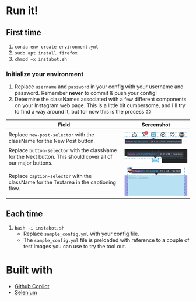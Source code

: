 # Run it!
## First time
1. `conda env create environment.yml`
2. `sudo apt install firefox`
3. `chmod +x instabot.sh`
### Initialize your environment
1. Replace `username` and `password` in your config with your username and password. Remember **never** to commit & push your config!
2. Determine the classNames associated with a few different components on your Instagram web page. This is a little bit cumbersome, and I'll try to find a way around it, but for now this is the process 😞

| Field | Screenshot |
|-|-|
| Replace `new-post-selector` with the className for the New Post button. | ![New Post Button](docs/new-post.png) |
| Replace `button-selector` with the className for the Next button. This should cover all of our major buttons. | ![Next Button](docs/next-button.png) |
| Replace `caption-selector` with the className for the Textarea in the captioning flow.| ![Caption Textarea](docs/caption-textarea.png)|

## Each time
1. `bash -i instabot.sh`
    - Replace `sample_config.yml` with your config file.
    - The `sample_config.yml` file is preloaded with reference to a couple of test images you can use to try the tool out.

# Built with
- [Github Copilot](https://copilot.github.com/)
- [Selenium](https://www.selenium.dev/documentation/webdriver/browser/)
